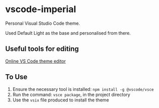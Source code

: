 # vscode-imperial

Personal Visual Studio Code theme.

Used Default Light as the base and personalised from there.

## Useful tools for editing

[Online VS Code theme editor](https://themes.vscode.one/)

## To Use

1. Ensure the necessary tool is installed: `npm install -g @vscode/vsce`
2. Run the command: `vsce package`, in the project directory
3. Use the `vsix` file produced to install the theme
